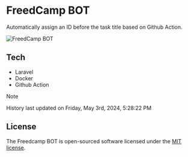 # FreedCamp BOT

Automatically assign an ID before the task title based on Github Action.

![FreedCamp BOT](https://repository-images.githubusercontent.com/737932867/7d34798b-2680-471c-b089-a78a718d3d6a)

## Tech

- Laravel
- Docker
- Github Action

> [!NOTE]  
> History last updated on Friday, May 3rd, 2024, 5:28:22 PM

## License

The Freedcamp BOT is open-sourced software licensed under the [MIT license](https://opensource.org/licenses/MIT).
